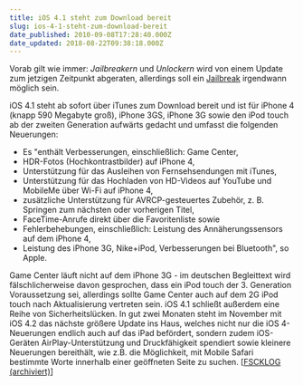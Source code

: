 ```yaml
---
title: iOS 4.1 steht zum Download bereit
slug: ios-4-1-steht-zum-download-bereit
date_published: 2010-09-08T17:28:40.000Z
date_updated: 2018-08-22T09:38:18.000Z
---
```


Vorab gilt wie immer: *Jailbreakern* und *Unlockern* wird von einem Update zum jetzigen Zeitpunkt abgeraten, allerdings soll ein [Jailbreak](http://www.benm.at/2010/09/08/jailbreak-status-ios-4-1-exploit-gefunden/?utm_source=feedburner&amp;utm_medium=feed&amp;utm_campaign=Feed%3A+benm+%28BENM.AT%29) irgendwann möglich sein.

iOS 4.1 steht ab sofort über iTunes zum Download bereit und ist für iPhone 4 (knapp 590 Megabyte groß), iPhone 3GS, iPhone 3G sowie den iPod touch ab der zweiten Generation aufwärts gedacht und umfasst die folgenden Neuerungen:

- Es "enthält Verbesserungen, einschließlich: Game Center,
- HDR-Fotos (Hochkontrastbilder) auf iPhone 4,
- Unterstützung für das Ausleihen von Fernsehsendungen mit iTunes,
- Unterstützung für das Hochladen von HD-Videos auf YouTube und MobileMe über Wi-Fi auf iPhone 4,
- zusätzliche Unterstützung für AVRCP-gesteuertes Zubehör, z. B. Springen zum nächsten oder vorherigen Titel,
- FaceTime-Anrufe direkt über die Favoritenliste sowie
- Fehlerbehebungen, einschließlich: Leistung des Annäherungssensors auf dem iPhone 4,
- Leistung des iPhone 3G, Nike+iPod, Verbesserungen bei Bluetooth", so Apple.

Game Center läuft nicht auf dem iPhone 3G - im deutschen Begleittext wird fälschlicherweise davon gesprochen, dass ein iPod touch der 3. Generation Voraussetzung sei, allerdings sollte Game Center auch auf dem 2G iPod touch nach Aktualisierung vertreten sein. iOS 4.1 schließt außerdem eine Reihe von Sicherheitslücken. In gut zwei Monaten steht im November mit iOS 4.2 das nächste größere Update ins Haus, welches nicht nur die iOS 4-Neuerungen endlich auch auf das iPad befördert, sondern zudem iOS-Geräten AirPlay-Unterstützung und Druckfähigkeit spendiert sowie kleinere Neuerungen bereithält, wie z.B. die Möglichkeit, mit Mobile Safari bestimmte Worte innerhalb einer geöffneten Seite zu suchen. [[FSCKLOG (archiviert)](http://web.archive.org/web/20100911052428/http://www.fscklog.com:80/2010/09/ios-41-steht-f%C3%BCr-iphone-und-ipod-touch-zur-installation-bereit.html)]
